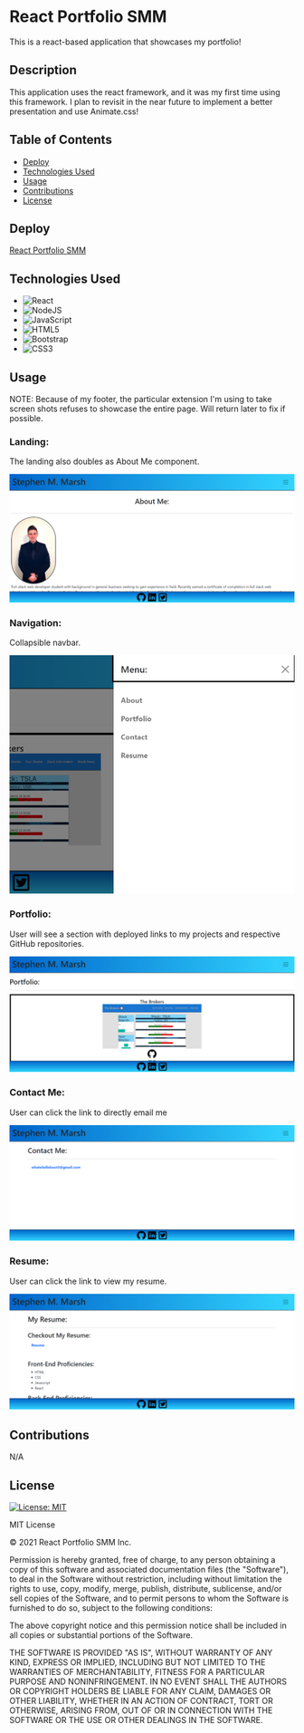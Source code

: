 # React Portfolio SMM

This is a react-based application that showcases my portfolio!

## Description 

This application uses the react framework, and it was my first time using this framework. I plan to revisit in the near future to implement a better presentation and use Animate.css!

## Table of Contents 
* [Deploy](#deploy)
* [Technologies Used](#technologies-used)
* [Usage](#usage)
* [Contributions](#contributions)
* [License](#license)

## Deploy

[React Portfolio SMM](https://imaparadox.github.io/react-portfolio-smm/)

## Technologies Used

* ![React](https://img.shields.io/badge/react-%2320232a.svg?style=for-the-badge&logo=react&logoColor=%2361DAFB)
* ![NodeJS](https://img.shields.io/badge/node.js-6DA55F?style=for-the-badge&logo=node.js&logoColor=white)
* ![JavaScript](https://img.shields.io/badge/javascript-%23323330.svg?style=for-the-badge&logo=javascript&logoColor=%23F7DF1E)
* ![HTML5](https://img.shields.io/badge/html5-%23E34F26.svg?style=for-the-badge&logo=html5&logoColor=white)
* ![Bootstrap](https://img.shields.io/badge/bootstrap-%23563D7C.svg?style=for-the-badge&logo=bootstrap&logoColor=white)
* ![CSS3](https://img.shields.io/badge/css3-%231572B6.svg?style=for-the-badge&logo=css3&logoColor=white)

## Usage 

NOTE: Because of my footer, the particular extension I'm using to take screen shots refuses to showcase the entire page. Will return later to fix if possible.

### Landing:

The landing also doubles as About Me component.

![Screenshot](src/assets/images/ReactLanding.png)

### Navigation:

Collapsible navbar.

![Screenshot](src/assets/images/NavigationBar.png)

### Portfolio:

User will see a section with deployed links to my projects and respective GitHub repositories.

![Screenshot](src/assets/images/Portfolio.png)

### Contact Me:

User can click the link to directly email me

![Screenshot](src/assets/images/ContactMe.png)

### Resume:

User can click the link to view my resume.

![Screenshot](src/assets/images/Resume.png)



## Contributions

N/A


## License

[![License: MIT](https://img.shields.io/badge/License-MIT-yellow.svg)](https://opensource.org/licenses/MIT)

MIT License

© 2021 React Portfolio SMM Inc.

Permission is hereby granted, free of charge, to any person obtaining a copy
of this software and associated documentation files (the "Software"), to deal
in the Software without restriction, including without limitation the rights
to use, copy, modify, merge, publish, distribute, sublicense, and/or sell
copies of the Software, and to permit persons to whom the Software is
furnished to do so, subject to the following conditions:

The above copyright notice and this permission notice shall be included in all
copies or substantial portions of the Software.

THE SOFTWARE IS PROVIDED "AS IS", WITHOUT WARRANTY OF ANY KIND, EXPRESS OR
IMPLIED, INCLUDING BUT NOT LIMITED TO THE WARRANTIES OF MERCHANTABILITY,
FITNESS FOR A PARTICULAR PURPOSE AND NONINFRINGEMENT. IN NO EVENT SHALL THE
AUTHORS OR COPYRIGHT HOLDERS BE LIABLE FOR ANY CLAIM, DAMAGES OR OTHER
LIABILITY, WHETHER IN AN ACTION OF CONTRACT, TORT OR OTHERWISE, ARISING FROM,
OUT OF OR IN CONNECTION WITH THE SOFTWARE OR THE USE OR OTHER DEALINGS IN THE
SOFTWARE.
